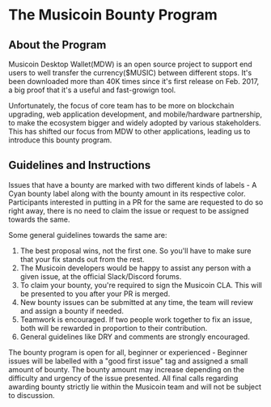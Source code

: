 # The Musicoin Bounty Program

## About the Program
Musicoin Desktop Wallet(MDW) is an open source project to support end users to well transfer the currency($MUSIC) between different stops. It's been downloaded more than 40K times since it's first release on Feb. 2017, a big proof that it's a useful and fast-growign tool.

Unfortunately, the focus of core team has to be more on blockchain upgrading, web application development, and mobile/hardware partnership, to make the ecosystem bigger and widely adopted by various stakeholders. This has shifted our focus from MDW to other applications, leading us to introduce this bounty program.

## Guidelines and Instructions

Issues that have a bounty are marked with two different kinds of labels - A Cyan bounty label along with the bounty amount in its respective color. Participants interested in putting in a PR for the same are requested to do so right away, there is no need to claim the issue or request to be assigned towards the same.

Some general guidelines towards the same are:

1. The best proposal wins, not the first one. So you'll have to make sure that your fix stands out from the rest.
2. The Musicoin developers would be happy to assist any person with a given issue, at the official Slack/Discord forums.
3. To claim your bounty, you're required to sign the Musicoin CLA. This will be presented to you after your PR is merged.
4. New bounty issues can be submitted at any time, the team will review and assign a bounty if needed.
5. Teamwork is encouraged. If two people work together to fix an issue, both will be rewarded in proportion to their contribution.
6. General guidelines like DRY and comments are strongly encouraged.

The bounty program is open for all, beginner or experienced - Beginner issues will be labelled with a "good first issue" tag and assigned a small amount of bounty. The bounty amount may increase depending on the difficulty and urgency of the issue presented. All final calls regarding awarding bounty strictly lie within the Musicoin team and will not be subject to discussion.
